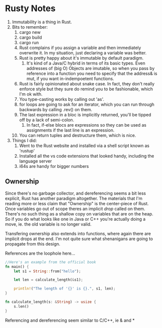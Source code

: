 # Rusty Notes

1. Immutability is a thing in Rust.
1. Bits to remember:
    1. cargo new
    1. cargo build
    1. cargo run
    1. Rust complains if you assign a variable and then immediately overwrite it. In my situation, just declaring a variable was better.
    1. Rust is pretty happy about it's immutable by default paradigm.
        1. It's kind of a Java/C hybrid in terms of its basic types. Even addresses of (big O) Objects are imutable, so when you pass by reference into a function you need to specify that the address& is mut, if you want in-indempoetent functions.
    1. Rust is fairly opinionated about snake case. In fact, they don't really enforce style but they sure do remind you to be fashionable, which I'm ok with.
    1. You type-casting works by calling out 'as'.
    1. for loops are going to ask for an iterator, which you can run through backwards by calling .rev() on them.
    1. The last expression in a bloc is implicitly returned, you'll be tipped off by a lack of semi-colon.
        1. In fact, if-else blocs are expressions so they can be used as assignments if the last line is an expression.
    1. You can return tuples and destructure them, which is nice.
1. Things I did:
    1. Went to the Rust website and installed via a shell script known as 'rustup'
    1. Installed all the vs code extensions that looked handy, including the language server
    1. i64s are handy for bigger numbers

## Ownership

Since there's no garbage collector, and dereferencing seems a bit less explicit, Rust has another paradigm altogether. The materials that I'm reading more or less claim that "Ownership" is the center-piece of Rust. Once variables go out of scope theres an implicit <em>drop</em> called on them. There's no such thing as a shallow copy on variables that are on the heap. So if you do what looks like one in Java or C++ you're actually doing a move, ie. the old variable is no longer valid.

Transfering ownership also extends into functions, where again there are implicit drops at the end. I'm not quite sure what shenanigans are going to propagate from this design.

References are the loophole here...

``` Rust
//Here's an example from the official book
fn main() {
    let s1 = String::from("hello");

    let len = calculate_length(&s1);

    println!("The length of '{}' is {}.", s1, len);
}

fn calculate_length(s: &String) -> usize {
    s.len()
}
```

Referencing and dereferencing seem similar to C/C++, ie & and *
